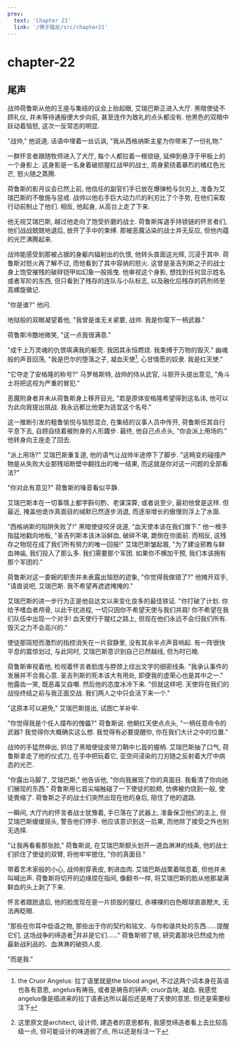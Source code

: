 ```yaml
---
prev:
  text: 'Chapter 21'
  link: '/惧于踏足/src/chapter21'
---
```


# chapter-22

## 尾声

战帅荷鲁斯从他的王座与集结的议会上抬起眼, 艾瑞巴斯正进入大厅. 黑暗使徒不顾礼仪, 并未等待通报便大步向前, 甚至连作为致礼的点头都没有. 他黑色的双眼中跃动着恼怒, 这次一反常态的明显.

"战帅," 他说道, 话语中埋着一丝讥讽, "我从西格纳斯主星为你带来了一份礼物."

一群怀言者跟随牧师进入了大厅, 每个人都拉着一根锁链, 延伸到悬浮于甲板上的一个身影上. 这身影是一名身着破损猩红战甲的战士, 周身萦绕着暴烈的橘红色光芒, 怒火随之蒸腾.

荷鲁斯的影月议会已然上前, 他信任的副官们手已放在爆弹枪与剑刃上, 准备为艾瑞巴斯的不敬施与惩戒. 战帅以他右手巨大动力爪的利刃比了个手势, 在他们采取行动前制止了他们. 相反, 他起身, 从高台上走了下来.

他无视艾瑞巴斯, 越过他走向了饱受折磨的战士. 荷鲁斯挥退手持锁链的怀言者们, 他们战战兢兢地退后, 放开了手中的束缚. 那被恶魔沾染的战士并无反应, 但他内蕴的光芒沸腾起来.

战帅能感受到那被占据的身躯内辐射出的仇恨, 他转头直面这光辉, 沉浸于其中. 荷鲁斯对怒火再了解不过, 而他看到了其中容纳的怒火. 这曾是圣吉列斯之子的战士身上饱受摧残的破碎铠甲如幻象一般摇曳. 他审视这个身影, 想找到任何显示姓名或者军阶的东西, 但只看到了残存的连队与小队标志, 以及融化后残存的药剂师至高螺旋徽记.

"你是谁?" 他问.

地狱般的双眼凝望着他, "我曾是谁无关紧要, 战帅. 我是你麾下一柄武器."

荷鲁斯冷酷地微笑, "这一点我很满意."

"成千上万灵魂的仇恨填满我的躯壳. 我因其永恒燃烧. 我束缚于万物的毁灭." 幽魂般的声音回荡, "我是巴尔的堕落之子, 凝血天使[^1-1], 心甘情愿的奴隶. 我是红天使."

"它夺走了安格隆的称号?" 马罗格斯特, 战帅的侍从武官, 斗胆开头提出意见, "角斗士将把这视为严重的冒犯."

恶魔附身者并未从荷鲁斯身上移开目光, "若是原体安格隆希望得到这名讳, 他可以为此向我提出挑战. 我永远都比他更为适宜这个名号."

这一推断引发的粗鲁愉悦与恼怒混合, 在集结的议事人员中传开, 荷鲁斯任其自行平息下去, 自顾自绕着被附身的人形踱步. 最终, 他自己点点头, "你会派上用场的." 他转身向王座走了回去.

"派上用场?" 艾瑞巴斯重复道, 他的语气让战帅半途停下了脚步. "这畸变的碰撞产物是从失败大业那残垣断壁中翻找出的唯一结果, 而这就是你对这一问题的全部看法?"

"你对此有意见?" 荷鲁斯的嗓音看似平静.

艾瑞巴斯本在一切事情上都字斟句酌、老谋深算; 或者说至少, 最初他曾是这样. 但最近, 掩盖他诡诈真面目的缄默已然逐步消退, 而逐渐增长的傲慢则浮上了水面.

"西格纳斯的陷阱失败了!" 黑暗使徒咬牙说道, "血天使本该在我们旗下." 他一根手指猛地戳向地板, "圣吉列斯本该沐浴鲜血, 破碎不堪, 跪倒在你面前. 而相反, 这残存之物现在成了我们所有努力的唯一回报!" 艾瑞巴斯皱起眉, "为了建设邪教与鲜血神庙, 我们投入了那么多. 我们需要那个军团. 如果你不横加干预, 我们本该拥有那个军团的."

荷鲁斯对这一委婉的职责并未表露出恼怒的迹象, "你觉得我做错了?" 他摊开双手, "请直说吧, 艾瑞巴斯. 我不希望再遮遮掩掩的."

艾瑞巴斯的进一步行为正是他自达文以来变化良多的最佳铁证. "你打破了计划. 你给予嗜血者颅骨, 以此干扰进程, 一切只因你不希望天使与我们并肩! 你不希望在我们队伍中出现一个对手! 血天使行于猩红之路上, 但现在他们永远不会归我们所有. 毁灭之力不会高兴的."

使徒那简短而激烈的指控消失在一片寂静里, 没有其余半点声音响起. 有一阵很快平息的震惊划过, 与此同时, 艾瑞巴斯意识到自己已然越线, 但为时已晚.

荷鲁斯审视着他, 检视着怀言者脸庞与脖颈上纹出文字的细密线条. "我承认事件的发展并不合我心意. 圣吉列斯的死本该大有用处, 即便我的虚荣心也是其中之一." 他露齿一笑, 既恶毒又自嘲. 然后他的态度冰冷下来. "但就这样吧. 天使将在我们的战役终结之前与我正面交战. 我们两人之中只会活下来一个."

"这原本可以避免," 艾瑞巴斯提出, 试图亡羊补牢.

"你觉得我是个任人摆布的傀儡?" 荷鲁斯说. 他朝红天使点点头, "一柄任意命令的武器? 我觉得你大概确实这么想. 我觉得有必要提醒你, 你在我们大计之中的位置."

战帅的手猛然伸出, 抓住了黑暗使徒皮带刀鞘中匕首的握柄. 艾瑞巴斯抽了口气, 荷鲁斯拿走了他的仪式刀, 在手中把玩着它, 亚空间浸染的刀刃随之反射着大厅中病态的光芒.

"你露出马脚了, 艾瑞巴斯," 他告诉他, "你向我展现了你的真面目. 我看清了你向祂们展现的东西." 荷鲁斯用匕首尖端触碰了一下使徒的脸颊, 仿佛被灼烧到一般, 使徒畏缩了. 荷鲁斯之子的战士们突然出现在他的身后, 阻住了他的退路.

一瞬间, 大厅内的怀言者战士犹豫着, 手已落在了武器上, 准备保卫他们的主上, 但艾瑞巴斯缓缓摇头, 警告他们停手. 他应该意识到这一后果, 而他除了接受之外也别无选择.

"让我再看看那张脸," 荷鲁斯说, 在艾瑞巴斯额头划开一道血淋淋的线条, 他的战士们抓住了使徒的双臂, 将他牢牢摁住, "你的真面目."

带着艺术家般的小心, 战帅削穿表皮, 刺进血肉. 艾瑞巴斯战栗着喘息着, 但他并未叫喊出声. 荷鲁斯将切开的边缘捏在指间, 像翻书一样, 将艾瑞巴斯的脸从他那凝满鲜血的头上剥了下来.

怀言者踉跄退后, 他的脸庞现在是一片损毁的猩红, 赤裸裸的白色眼球直直瞪大, 无法再眨眼.

"那些在你耳中低语之物, 那些出于你的契约和铭文、与你和谐共处的东西……提醒它们, 这场战争的缔造者[^1-2]并非是它们……" 荷鲁斯顿了顿, 研究着那块已然成为他最新战利品的、血淋淋的破损人皮.

"而是我."

[^1-1]: the Cruor Angelus: 拉丁语里就是the blood angel, 不过这两个词本身在英语也各有意思, angelus有祷告, 或者是祷告的钟声; cruor血块, 凝血. 我感觉angelus像是插进来的拉丁语表达所以最后还是用了天使的意思, 但还是需要标注下

[^1-2]: 这里原文是architect, 设计师, 建造者的意思都有, 我感觉缔造者看上去比较高级一点, 但可能设计的味道弱了点, 所以还是标注一下
